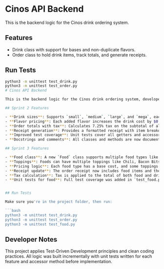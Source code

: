 # Cinos API Backend

This is the backend logic for the Cinos drink ordering system.

## Features

- Drink class with support for bases and non-duplicate flavors.
- Order class to hold drink items, track totals, and generate receipts.

## Run Tests


```bash
python3 -m unittest test_drink.py
python3 -m unittest test_order.py
# Cinos API Backend

This is the backend logic for the Cinos drink ordering system, developed during Sprint 1 and Sprint 2 of my Test-Driven Development class.

## Sprint 2 Features

- **Drink sizes**: Supports `small`, `medium`, `large`, and `mega`, each with different base prices.
- **Flavor pricing**: Each added flavor increases the drink cost by $0.15.
- **Order totals with tax**: Calculates 7.25% tax on the subtotal of all drinks in an order.
- **Receipt generation**: Provides a formatted receipt with item breakdown, subtotal, tax, and total.
- **Improved test coverage**: Unit tests cover all getters and accessors, including new features added in Sprint 2.
- **Docstrings and comments**: All classes and methods are now documented according to PEP 257.

## Sprint 3 Features

- **Food class**: A new `Food` class supports multiple food types like Hotdog, Corndog, and Ice Cream.
- **Toppings**: Foods can have multiple toppings like Chili, Bacon Bits, or Whipped Cream.
- **Pricing logic**: Each food type has a base cost, and some toppings add extra cost.
- **Receipt update**: The order receipt now includes food items and their toppings alongside drinks.
- **Tax calculation**: Tax is applied to the total of both food and drink items.
- **Unit tests for food**: Full test coverage was added in `test_food.py` to verify food functionality.


## Run Tests

Make sure you're in the project folder, then run:

```bash
python3 -m unittest test_drink.py
python3 -m unittest test_order.py
python3 -m unittest test_food.py
```

## Developer Notes

This project applies Test-Driven Development principles and clean coding practices. All logic was built incrementally with unit tests written for each feature and accessor method before implementation.